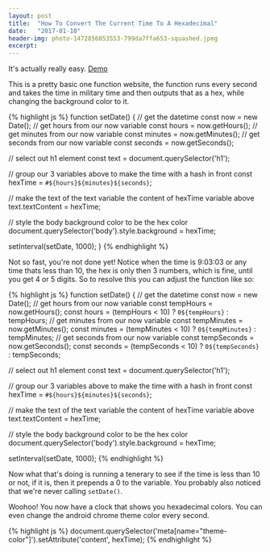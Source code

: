 ```yaml
---
layout: post
title:  "How To Convert The Current Time To A Hexadecimal"
date:   "2017-01-10"
header-img: photo-1472856053553-799da7ffa653-squashed.jpeg
excerpt:
---
```


It's actually really easy. [Demo](https://mcansh.github.io/WhatColorIsIt/)

This is a pretty basic one function website, the function runs every second and takes the time in military time and then outputs that as a hex, while changing the background color to it.

{% highlight js %}
function setDate() {
  // get the datetime
  const now = new Date();
  // get hours from our now variable
  const hours = now.getHours();
  // get minutes from our now variable
  const minutes = now.getMinutes();
  // get seconds from our now variable
  const seconds = now.getSeconds();

  // select out h1 element
  const text = document.querySelector('h1');

  // group our 3 variables above to make the time with a hash in front
  const hexTime = `#${hours}${minutes}${seconds}`;

  // make the text of the text variable the content of hexTime variable above
  text.textContent = hexTime;

  // style the body background color to be the hex color
  document.querySelector('body').style.background = hexTime;

  setInterval(setDate, 1000);
}
{% endhighlight %}

Not so fast, you're not done yet! Notice when the time is 9:03:03 or any time thats less than 10, the hex is only then 3 numbers, which is fine, until you get 4 or 5 digits. So to resolve this you can adjust the function like so:

{% highlight js %}
function setDate() {
  // get the datetime
  const now = new Date();
  // get hours from our now variable
  const tempHours = now.getHours();
  const hours = (tempHours < 10) ? `0${tempHours}` : tempHours;
  // get minutes from our now variable
  const tempMinutes = now.getMinutes();
  const minutes = (tempMinutes < 10) ? `0${tempMinutes}` : tempMinutes;
  // get seconds from our now variable
  const tempSeconds = now.getSeconds();
  const seconds = (tempSeconds < 10) ? `0${tempSeconds}` : tempSeconds;

  // select out h1 element
  const text = document.querySelector('h1');

  // group our 3 variables above to make the time with a hash in front
  const hexTime = `#${hours}${minutes}${seconds}`;

  // make the text of the text variable the content of hexTime variable above
  text.textContent = hexTime;

  // style the body background color to be the hex color
  document.querySelector('body').style.background = hexTime;

  setInterval(setDate, 1000);
{% endhighlight %}

Now what that's doing is running a tenerary to see if the time is less than 10 or not, if it is, then it prepends a 0 to the variable. You probably also noticed that we're never calling `setDate()`.

Woohoo! You now have a clock that shows you hexadecimal colors. You can even change the android chrome theme color every second.

{% highlight js %}
document.querySelector('meta[name="theme-color"]').setAttribute('content', hexTime);
{% endhighlight %}
